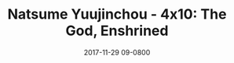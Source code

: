 ---
layout: entry.pug
title: "Natsume Yuujinchou - 4x10: The God, Enshrined"
date: 2017-11-29 09-0800
publishDate: 2017-12-31T00:00:00 -0800
broadcastDate: 2012-03-03 09-0800
categories: watchthroughs anime natsume-yuujinchou
draft: true
---